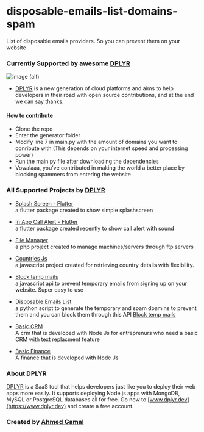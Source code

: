 # disposable-emails-list-domains-spam
List of disposable emails providers.
So you can prevent them on your website

### Currently Supported by awesome [DPLYR](https://dplyr.dev)
![image (alt)](https://i.imgur.com/D1WG1Bo.png&s=50)
* [DPLYR](https://dplyr.dev) is a new generation of cloud platforms and aims to help developers in their road with open source contributions, and at the end we can say thanks.

#### How to contribute
- Clone the repo
- Enter the generator folder 
- Modify line 7 in main.py with the amount of domains you want to conribute with (This depends on your internet speed and processing power)
- Run the main.py file after downloading the dependencies
- Vowalaaa, you've contributed in making the world a better place by blocking spammers from entering the website

### All Supported Projects by [DPLYR](https://dplyr.dev)
* [Splash Screen - Flutter](https://github.com/DPLYR-dev/SplashScreenFlutterPackage)
  <br> a flutter package created to show simple splashscreen

* [In App Call Alert - Flutter](https://github.com/DPLYR-dev/InAppCallAlert)
  <br> a flutter package created recently to show call alert with sound

* [File Manager](https://github.com/DPLYR-dev/file-manager)
  <br> a php project created to manage machines/servers through ftp servers
  
* [Countries Js](https://github.com/DPLYR-dev/file-manager)
  <br> a javascript project created for retrieving country details with flexibility.
  
* [Block temp mails](https://github.com/DPLYR-dev/block-temp-emails)
  <br> a javascript api to prevent temporary emails from signing up on your website. Super easy to use
  
* [Disposable Emails List](https://github.com/DPLYR-dev/disposable-emails-list-domains-spam)
  <br> a python script to generate the temporary and spam doamins to prevent them and you can block them through this API [Block temp mails](https://github.com/DPLYR-dev/block-temp-emails)

* [Basic CRM](https://github.com/DPLYR-dev/basic-crm)
  <br> A crm that is developed with Node Js for entreprenurs who need a basic CRM with text replacment feature
  
* [Basic Finance](https://github.com/DPLYR-dev/basic-finance)
  <br> A finance that is developed with Node Js

### About DPLYR
[DPLYR](https://www.dplyr.dev) is a SaaS tool that helps developers just like you to deploy their web apps more easily. It supports deploying Node.js apps with MongoDB, MySQL or PostgreSQL databases all for free. Go now  to [www.dplyr.dev](https://www.dplyr.dev) and create a free account.

### Created by [Ahmed Gamal](https://github.com/ahmedmgh67)
